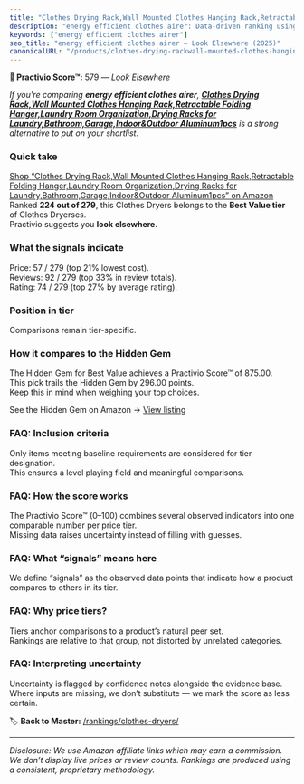 ```yaml
---
title: "Clothes Drying Rack,Wall Mounted Clothes Hanging Rack,Retractable Folding Hanger,Laundry Room Organization,Drying Racks for Laundry,Bathroom,Garage,Indoor&Outdoor Aluminum1pcs"
description: "energy efficient clothes airer: Data-driven ranking using the Practivio Score™. Positioned by quality, value, demand, findability, momentum."
keywords: ["energy efficient clothes airer"]
seo_title: "energy efficient clothes airer — Look Elsewhere (2025)"
canonicalURL: "/products/clothes-drying-rackwall-mounted-clothes-hanging-rackretractable-folding-hangerlaundry-room-organizationdrying-racks-for-laundrybathroomgarageindooroutdoor-aluminum1pcs-B08PVCBDHZ/"
---
```


**🚫 Practivio Score™:** 579 — _Look Elsewhere_


*If you're comparing **energy efficient clothes airer**, **[Clothes Drying Rack,Wall Mounted Clothes Hanging Rack,Retractable Folding Hanger,Laundry Room Organization,Drying Racks for Laundry,Bathroom,Garage,Indoor&Outdoor Aluminum1pcs](https://www.amazon.com/dp/B08PVCBDHZ?tag=practivio-20)** is a strong alternative to put on your shortlist.*
### Quick take
[Shop “Clothes Drying Rack,Wall Mounted Clothes Hanging Rack,Retractable Folding Hanger,Laundry Room Organization,Drying Racks for Laundry,Bathroom,Garage,Indoor&Outdoor Aluminum1pcs” on Amazon](https://www.amazon.com/dp/B08PVCBDHZ?tag=practivio-20)
Ranked **224 out of 279**, this Clothes Dryers belongs to the **Best Value tier** of Clothes Dryerses.  
Practivio suggests you **look elsewhere**.

### What the signals indicate
Price: 57 / 279 (top 21% lowest cost).  
Reviews: 92 / 279 (top 33% in review totals).  
Rating: 74 / 279 (top 27% by average rating).  

### Position in tier
Comparisons remain tier-specific.

### How it compares to the Hidden Gem
The Hidden Gem for Best Value achieves a Practivio Score™ of 875.00.  
This pick trails the Hidden Gem by 296.00 points.  
Keep this in mind when weighing your top choices.  

See the Hidden Gem on Amazon → [View listing](https://www.amazon.com/dp/B00H7P1GPO?tag=practivio-20)

### FAQ: Inclusion criteria
Only items meeting baseline requirements are considered for tier designation.  
This ensures a level playing field and meaningful comparisons.

### FAQ: How the score works
The Practivio Score™ (0–100) combines several observed indicators into one comparable number per price tier.  
Missing data raises uncertainty instead of filling with guesses.

### FAQ: What “signals” means here
We define “signals” as the observed data points that indicate how a product compares to others in its tier.

### FAQ: Why price tiers?
Tiers anchor comparisons to a product’s natural peer set.  
Rankings are relative to that group, not distorted by unrelated categories.

### FAQ: Interpreting uncertainty
Uncertainty is flagged by confidence notes alongside the evidence base.  
Where inputs are missing, we don’t substitute — we mark the score as less certain.


🏷️ **Back to Master:** [/rankings/clothes-dryers/](/rankings/clothes-dryers/)

---
_Disclosure: We use Amazon affiliate links which may earn a commission. We don’t display live prices or review counts. Rankings are produced using a consistent, proprietary methodology._
